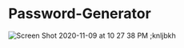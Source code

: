 # Password-Generator

![Screen Shot 2020-11-09 at 10 27 38 PM](https://user-images.githubusercontent.com/42384464/98571803-eaa79c00-22da-11eb-9a46-b10b885391ee.png)
;knljbkh

